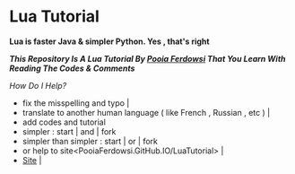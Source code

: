 # Lua Tutorial
**Lua is faster Java & simpler Python. Yes , that's right** 

***This Repository Is A Lua Tutorial By [Pooia Ferdowsi](https://github.com/PooiaFerdowsi) That You Learn With Reading The Codes & Comments***

*How Do I Help?*
* fix the misspelling and typo |
* translate to another human language ( like French , Russian , etc ) |
* add codes and tutorial
* simpler : start | and | fork
* simpler than simpler : start | or | fork
* or help to site<PooiaFerdowsi.GitHub.IO/LuaTutorial> |
* [Site](https://PooiaFerdowsi.GitHub.IO/LuaTutorial) |
